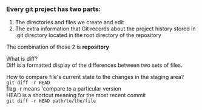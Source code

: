 ### Every git project has two parts:
  1. The directories and files we create and edit
  2. The extra information that Git records about the project history stored in .git directory located in the root directory of the repository <br>

  The combination of those 2 is **repository**

What is diff? <br>
Diff is a formatted display of the differences between two sets of files.

How to compare file's current state to the changes in the staging area? <br>
```git diff -r HEAD``` <br>
flag -r means 'compare to a particular version <br>
HEAD is a shortcut meaning for the most recent commit <br>
```git diff -r HEAD path/to/the/file```<br>  
